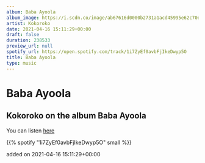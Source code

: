 ```yaml
---
album: Baba Ayoola
album_image: https://i.scdn.co/image/ab67616d0000b2731a1acd45995e62c70d47de55
artist: Kokoroko
date: 2021-04-16 15:11:29+00:00
draft: false
duration: 238533
preview_url: null
spotify_url: https://open.spotify.com/track/1i7ZyEf0avbFjIkeDwyp5O
title: Baba Ayoola
type: music
---
```



# Baba Ayoola

## Kokoroko on the album Baba Ayoola

You can listen [here](https://open.spotify.com/track/1i7ZyEf0avbFjIkeDwyp5O)

{{% spotify "1i7ZyEf0avbFjIkeDwyp5O" small %}}

added on 2021-04-16 15:11:29+00:00